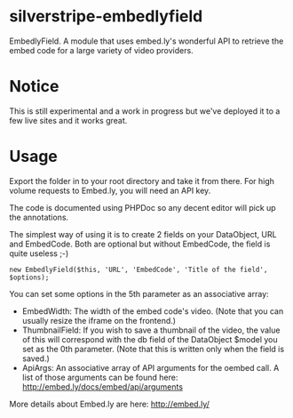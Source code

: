 silverstripe-embedlyfield
=========================

EmbedlyField. A module that uses embed.ly's wonderful API to retrieve the embed code for a large variety of video providers.

Notice
======

This is still experimental and a work in progress but we've deployed it to a few live sites and it works great.

Usage
=====

Export the folder in to your root directory and take it from there. For high volume requests to Embed.ly, you will need an API key.

The code is documented using PHPDoc so any decent editor will pick up the annotations.

The simplest way of using it is to create 2 fields on your DataObject, URL and EmbedCode. Both are optional but without EmbedCode, the field is quite useless ;-)

    new EmbedlyField($this, 'URL', 'EmbedCode', 'Title of the field', $options);

You can set some options in the 5th parameter as an associative array:

- EmbedWidth: The width of the embed code's video. (Note that you can usually resize the iframe on the frontend.)
- ThumbnailField: If you wish to save a thumbnail of the video, the value of this will correspond with the db field of the DataObject $model you set as the 0th parameter. (Note that this is written only when the field is saved.)
- ApiArgs: An associative array of API arguments for the oembed call. A list of those arguments can be found here: http://embed.ly/docs/embed/api/arguments

More details about Embed.ly are here: http://embed.ly/
